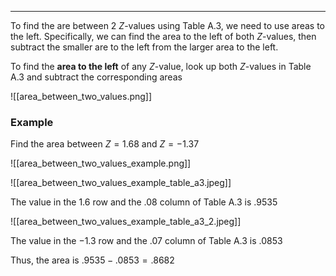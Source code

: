 - - -
To find the are between 2 $Z$-values using Table A.3, we need to use areas to the left. Specifically, we can find the area to the left of both $Z$-values, then subtract the smaller are to the left from the larger area to the left.

To find the **area to the left** of any $Z$-value, look up both $Z$-values in Table A.3 and subtract the corresponding areas

![[area_between_two_values.png]]

### Example
Find the area between $Z=1.68$ and $Z=-1.37$

![[area_between_two_values_example.png]]

![[area_between_two_values_example_table_a3.jpeg]]

The value in the $1.6$ row and the $.08$ column of Table A.3 is $.9535$

![[area_between_two_values_example_table_a3_2.jpeg]]

The value in the $-1.3$ row and the $.07$ column of Table A.3 is $.0853$

Thus, the area is $.9535-.0853=.8682$